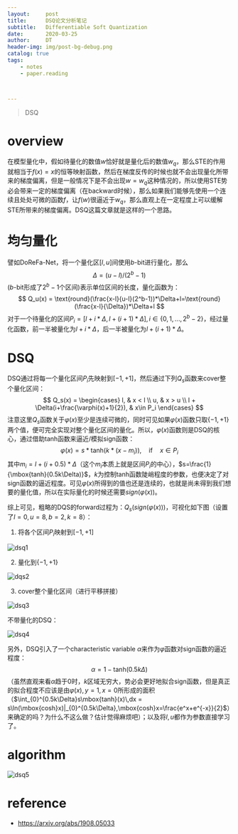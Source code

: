 ```yaml
---
layout:     post
title:      DSQ论文分析笔记
subtitle:   Differentiable Soft Quantization
date:       2020-03-25
author:     DT
header-img: img/post-bg-debug.png
catalog: true
tags:
    - notes
    - paper.reading



---
```


> DSQ

# overview

在模型量化中，假如待量化的数值$w$恰好就是量化后的数值$w_q$，那么STE的作用就相当于$f(x)=x$的恒等映射函数，然后在梯度反传的时候也就不会出现量化所带来的梯度偏离，但是一般情况下是不会出现$w=w_q$这种情况的，所以使用STE势必会带来一定的梯度偏离（在backward时候），那么如果我们能够先使用一个连续且处处可微的函数$f$，让$f(w)$很逼近于$w_q$，那么直观上在一定程度上可以缓解STE所带来的梯度偏离。DSQ这篇文章就是这样的一个思路。

# 均匀量化

譬如DoReFa-Net，将一个量化区$[l,u]$间使用$b$-bit进行量化，那么
$$
\Delta = (u-l) / (2^b-1)
$$
($b$-bit形成了$2^b-1$个区间)表示单位区间的长度，量化函数为：
$$
Q_u(x) = \text{round}(\frac{x-l}{u-l}(2^b-1))*\Delta+l=\text{round}(\frac{x-l}{\Delta})*\Delta+l
$$
对于一个待量化的区间$P_i = [l+i*\Delta,l+(i+1)*\Delta],i\in\{0,1,...,2^b-2\}$，经过量化函数，前一半被量化为$l+i*\Delta$，后一半被量化为$l+(i+1)*\Delta$。

# DSQ

DSQ通过将每一个量化区间$P_i$先映射到$[-1,+1]$，然后通过下列$Q_s$函数来cover整个量化区间：
$$
Q_s(x) = 
\begin{cases}
l, & x < l \\
u, & x > u \\
l + \Delta(i+\frac{\varphi(x)+1}{2}), & x\in P_i
\end{cases}
$$
注意这里$Q_s$函数关于$\varphi(x)$至少是连续可微的，同时可见如果$\varphi(x)$函数只取$\{-1,+1\}$两个值，便可完全实现对整个量化区间的量化。所以，$\varphi(x)$函数则是DSQ的核心，通过借助tanh函数来逼近/模拟sign函数：
$$
\varphi(x) = s*\mbox{tanh}(k*(x-m_i)), \quad \mbox{if} \quad x\in P_i
$$
其中$m_i = l+(i+0.5)*\Delta$（这个$m_i$本质上就是区间$P_i$的中心），$s=\frac{1}{\mbox{tanh}(0.5k\Delta)}$，$k$为控制tanh函数陡峭程度的参数，也便决定了对sign函数的逼近程度。可见$\varphi(x)$所得到的值也还是连续的，也就是尚未得到我们想要的量化值，所以在实际量化的时候还需要$sign(\varphi(x))$。

综上可见，粗略的DQS的forward过程为：$Q_s(sign(\varphi(x)))$，可视化如下图（设置了$l=0,u=8,b=2,k=8$）：

1. 将各个区间$P_i$映射到$[-1,+1]$

![dsq1](https://github.com/raymon-tian/raymon-tian.github.io/blob/master/img/post-imgs/dsq1.png)

2. 量化到$\{-1,+1\}$

![dqs2](https://github.com/raymon-tian/raymon-tian.github.io/blob/master/img/post-imgs/dsq2.png)

3. cover整个量化区间（进行平移拼接）

![dsq3](https://github.com/raymon-tian/raymon-tian.github.io/blob/master/img/post-imgs/dsq3.png)

不带量化的DSQ：

![dsq4](https://github.com/raymon-tian/raymon-tian.github.io/blob/master/img/post-imgs/dsq4.png)

另外，DSQ引入了一个characteristic variable $\alpha$来作为$\varphi$函数对$\mbox{sign}$函数的逼近程度：
$$
\alpha = 1 - \mbox{tanh}(0.5k\Delta)
$$
（虽然直观来看$\alpha$趋于0时，$k$区域无穷大，势必会更好地拟合$\mbox{sign}$函数，但是真正的拟合程度不应该是由$\varphi(x),y=1,x=0$所形成的面积（$\int_{0}^{0.5k\Delta}s\mbox{tanh}(x)\,dx = s\ln(\mbox{cosh}x)|_{0}^{0.5k\Delta},\mbox{cosh}x=\frac{e^x+e^{-x}}{2}$）来确定的吗？为什么不这么做？估计觉得麻烦吧）；以及将$l,u$都作为参数直接学习了。

# algorithm

![dsq5](https://github.com/raymon-tian/raymon-tian.github.io/blob/master/img/post-imgs/dsq5.png)

# reference

* https://arxiv.org/abs/1908.05033